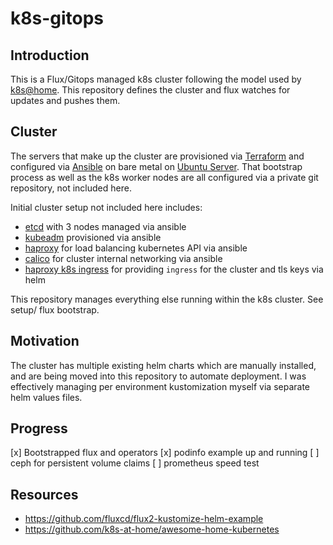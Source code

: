# k8s-gitops

## Introduction

This is a Flux/Gitops managed k8s cluster following the model used by [k8s@home](https://github.com/k8s-at-home). This repository defines the cluster and flux watches for updates and pushes them.

## Cluster

The servers that make up the cluster are provisioned via [Terraform](https://www.terraform.io/) and configured via [Ansible](https://www.ansible.com/) on bare metal on [Ubuntu Server](https://ubuntu.com/server). That bootstrap process as well as the k8s worker nodes are all configured via a private git repository, not included here.

Initial cluster setup not included here includes:

  - [etcd](https://etcd.io/) with 3 nodes managed via ansible
  - [kubeadm](https://kubernetes.io/docs/setup/production-environment/tools/kubeadm/) provisioned via ansible
  - [haproxy](http://www.haproxy.org/) for load balancing kubernetes API via ansible
  - [calico](https://docs.projectcalico.org/about/about-calico) for cluster internal networking via ansible
  - [haproxy k8s ingress](https://github.com/haproxytech/kubernetes-ingress) for providing `ingress` for the cluster and tls keys via helm

This repository manages everything else running within the k8s cluster. See setup/ flux bootstrap.

## Motivation

The cluster has multiple existing helm charts which are manually installed, and are being moved into this repository to automate deployment. I was effectively managing per environment kustomization myself via separate helm values files.


## Progress

  [x] Bootstrapped flux and operators
  [x] podinfo example up and running
  [ ] ceph for persistent volume claims
  [ ] prometheus speed test


## Resources

  - https://github.com/fluxcd/flux2-kustomize-helm-example
  - https://github.com/k8s-at-home/awesome-home-kubernetes

